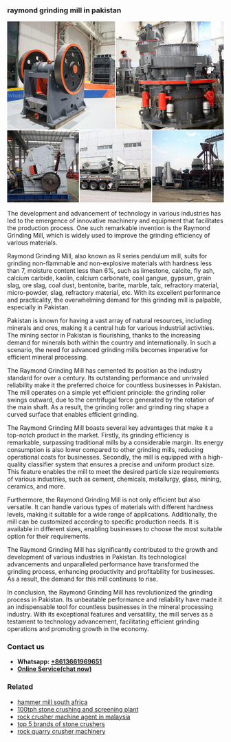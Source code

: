 <h3>raymond grinding mill in pakistan</h3><img src='1706767089.jpg' alt=''><p>The development and advancement of technology in various industries has led to the emergence of innovative machinery and equipment that facilitates the production process. One such remarkable invention is the Raymond Grinding Mill, which is widely used to improve the grinding efficiency of various materials.</p><p>Raymond Grinding Mill, also known as R series pendulum mill, suits for grinding non-flammable and non-explosive materials with hardness less than 7, moisture content less than 6%, such as limestone, calcite, fly ash, calcium carbide, kaolin, calcium carbonate, coal gangue, gypsum, grain slag, ore slag, coal dust, bentonite, barite, marble, talc, refractory material, micro-powder, slag, refractory material, etc. With its excellent performance and practicality, the overwhelming demand for this grinding mill is palpable, especially in Pakistan.</p><p>Pakistan is known for having a vast array of natural resources, including minerals and ores, making it a central hub for various industrial activities. The mining sector in Pakistan is flourishing, thanks to the increasing demand for minerals both within the country and internationally. In such a scenario, the need for advanced grinding mills becomes imperative for efficient mineral processing.</p><p>The Raymond Grinding Mill has cemented its position as the industry standard for over a century. Its outstanding performance and unrivaled reliability make it the preferred choice for countless businesses in Pakistan. The mill operates on a simple yet efficient principle: the grinding roller swings outward, due to the centrifugal force generated by the rotation of the main shaft. As a result, the grinding roller and grinding ring shape a curved surface that enables efficient grinding.</p><p>The Raymond Grinding Mill boasts several key advantages that make it a top-notch product in the market. Firstly, its grinding efficiency is remarkable, surpassing traditional mills by a considerable margin. Its energy consumption is also lower compared to other grinding mills, reducing operational costs for businesses. Secondly, the mill is equipped with a high-quality classifier system that ensures a precise and uniform product size. This feature enables the mill to meet the desired particle size requirements of various industries, such as cement, chemicals, metallurgy, glass, mining, ceramics, and more.</p><p>Furthermore, the Raymond Grinding Mill is not only efficient but also versatile. It can handle various types of materials with different hardness levels, making it suitable for a wide range of applications. Additionally, the mill can be customized according to specific production needs. It is available in different sizes, enabling businesses to choose the most suitable option for their requirements.</p><p>The Raymond Grinding Mill has significantly contributed to the growth and development of various industries in Pakistan. Its technological advancements and unparalleled performance have transformed the grinding process, enhancing productivity and profitability for businesses. As a result, the demand for this mill continues to rise.</p><p>In conclusion, the Raymond Grinding Mill has revolutionized the grinding process in Pakistan. Its unbeatable performance and reliability have made it an indispensable tool for countless businesses in the mineral processing industry. With its exceptional features and versatility, the mill serves as a testament to technology advancement, facilitating efficient grinding operations and promoting growth in the economy.</p><h3>Contact us</h3><ul><li><strong>Whatsapp:&nbsp;<a href="https://wa.me/8613661969651">+8613661969651</a></strong></li><li><a href="https://swt.shibang-china.com/?git&amp;zhl&amp;raymond grinding mill in pakistan"><strong>Online Service(chat now)</strong></a></li></ul><h3>Related</h3><ul><li><a href='hammer mill south africa.md'>hammer mill south africa</a></li><li><a href='100tph stone crushing and screening plant.md'>100tph stone crushing and screening plant</a></li><li><a href='rock crusher machine agent in malaysia.md'>rock crusher machine agent in malaysia</a></li><li><a href='top 5 brands of stone crushers.md'>top 5 brands of stone crushers</a></li><li><a href='rock quarry crusher machinery.md'>rock quarry crusher machinery</a></li></ul>